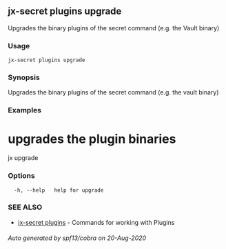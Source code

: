 ## jx-secret plugins upgrade

Upgrades the binary plugins of the secret command (e.g. the Vault binary)

### Usage

```
jx-secret plugins upgrade
```

### Synopsis

Upgrades the binary plugins of the secret command (e.g. the vault binary)

### Examples

  # upgrades the plugin binaries
  jx upgrade

### Options

```
  -h, --help   help for upgrade
```

### SEE ALSO

* [jx-secret plugins](jx-secret_plugins.md)	 - Commands for working with Plugins

###### Auto generated by spf13/cobra on 20-Aug-2020
